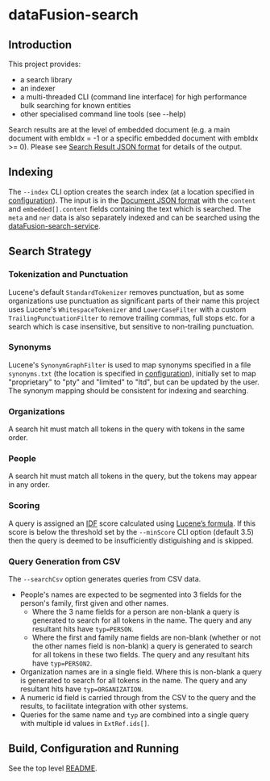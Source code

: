 # dataFusion-search

## Introduction
This project provides:
- a search library
- an indexer
- a multi-threaded CLI (command line interface) for high performance bulk searching for known entities
- other specialised command line tools (see --help)

Search results are at the level of embedded document (e.g. a main document with embIdx = -1 or a specific embedded document with embIdx >= 0). Please see [Search Result JSON format](../dataFusion-common#search-result-json-format) for details of the output.

## Indexing
The `--index` CLI option creates the search index (at a location specified in [configuration](../README.md#configuration)). The input is in the [Document JSON format](../dataFusion-common#document-json-format) with the `content` and `embedded[].content` fields containing the text which is searched. The `meta` and `ner` data is also separately indexed and can be searched using the [dataFusion-search-service](./dataFusion-search-service).

## Search Strategy
### Tokenization and Punctuation
Lucene's default `StandardTokenizer` removes punctuation, but as some organizations use punctuation as significant parts of their name this project uses Lucene's `WhitespaceTokenizer` and `LowerCaseFilter` with a custom `TrailingPunctuationFilter` to remove trailing commas, full stops etc. for a search which is case insensitive, but sensitive to non-trailing punctuation.
### Synonyms
Lucene's `SynonymGraphFilter` is used to map synonyms specified in a file `synonyms.txt` (the location is specified in [configuration](../README.md#configuration)), initially set to map "proprietary" to "pty" and "limited" to "ltd", but can be updated by the user. The synonym mapping should be consistent for indexing and searching.
### Organizations
A search hit must match all tokens in the query with tokens in the same order.
### People
A search hit must match all tokens in the query, but the tokens may appear in any order.
### Scoring
A query is assigned an [IDF](https://en.wikipedia.org/wiki/Tf%E2%80%93idf#Inverse_document_frequency) score  calculated using [Lucene’s formula](https://lucene.apache.org/core/7_1_0/core/org/apache/lucene/search/similarities/TFIDFSimilarity.html). If this score is below the threshold set by the `--minScore` CLI option (default 3.5) then the query is deemed to be insufficiently distiguishing and is skipped.
### Query Generation from CSV
The `--searchCsv`  option generates queries from CSV data.
- People's names are expected to be segmented into 3 fields for the person's family, first given and other names.
  - Where the 3 name fields for a person are non-blank a query is generated to search for all tokens in the name. The query and any resultant hits have `typ=PERSON`.
  - Where the first and family name fields are non-blank (whether or not the other names field is non-blank) a query is generated to search for all tokens in these two fields. The query and any resultant hits have `typ=PERSON2`.
- Organization names are in a single field. Where this is non-blank a query is generated to search for all tokens in the name. The query and any resultant hits have `typ=ORGANIZATION`.
- A numeric id field is carried through from the CSV to the query and the results, to facilitate integration with other systems.
- Queries for the same name and `typ` are combined into a single query with multiple id values in `ExtRef.ids[]`.

## Build, Configuration and Running

See the top level [README](../README.md).


